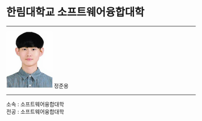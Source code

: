 # 한림대학교 소프트웨어융합대학
---
<img src = jjy.png height = 150 widht = 150>
정준용   

---

소속 : 소프트웨어융합대학   
전공 : 소프트웨어융합대학


